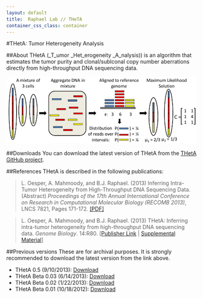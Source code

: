 ```yaml
---
layout: default
title:  Raphael Lab // THeTA
container_css_class: container
---
```


#THetA: Tumor Heterogeneity Analysis

##About
THetA (_T_umor _Het_erogeneity _A_nalysis)) is an algorithm that estimates the tumor purity and clonal/sublconal copy number aberrations directly from high-throughput DNA sequencing data.

[<img src="theta.jpg" style="width: 600px"/>](theta.jpg)

<a name="download"></a>
##Downloads 
You can download the latest version of THetA from the [THetA GitHub project](https://github.com/raphael-group/THetA).

<a name="reference"></a>
##References
THetA is described in the following publications:

>L. Oesper, A. Mahmoody, and B.J. Raphael. (2013)
>Inferring Intra-Tumor Heterogeneity from High-Throughput DNA Sequencing Data. (Abstract)
>*Proceedings of the 17th Annual International Conference on Research in Computational Molecular Biology (RECOMB 2013)*, LNCS 7821, Pages 171-172.
>[[PDF]](http://link.springer.com/content/pdf/10.1007%2F978-3-642-37195-0_14.pdf)

>L. Oesper, A. Mahmoody, and B.J. Raphael. (2013)
>THetA: Inferring intra-tumor heterogeneity from high-throughput DNA sequencing data.
>*Genome Biology*. 14:R80. [[Publisher Link](http://genomebiology.com/2013/14/7/R80/abstract) | [Supplemental Material](http://cs.brown.edu/~braphael/projects/theta/docs/THetA_GB_Final_Supplemental.pdf)]

##Previous versions
These are for archival purposes. It is strongly recommended to download the latest version from the link above.

* THetA 0.5 (9/10/2013): [Download](http://compbio-research.cs.brown.edu/software/THetA/THetA_0.5.tar.gz)
* THetA Beta 0.03 (6/14/2013): [Download](http://compbio-research.cs.brown.edu/software/THetA/THetA_Beta_0.03.tar.gz)
* THetA Beta 0.02 (1/22/2013): [Download](http://compbio-research.cs.brown.edu/software/THetA/THetA_Beta_0.02.tar.gz)
* THetA Beta 0.01 (10/18/2012): [Download](http://compbio-research.cs.brown.edu/software/THetA/Heterogeneity_Beta_0.01.tar.gz)
